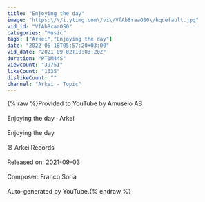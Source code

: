 ```yaml
---
title: "Enjoying the day"
image: "https:\/\/i.ytimg.com\/vi\/VfAb8raaOS0\/hqdefault.jpg"
vid_id: "VfAb8raaOS0"
categories: "Music"
tags: ["Arkei","Enjoying the day"]
date: "2022-05-18T05:57:20+03:00"
vid_date: "2021-09-02T10:03:20Z"
duration: "PT1M44S"
viewcount: "39751"
likeCount: "1635"
dislikeCount: ""
channel: "Arkei - Topic"
---
```

{% raw %}Provided to YouTube by Amuseio AB<br /><br />Enjoying the day · Arkei<br /><br />Enjoying the day<br /><br />℗ Arkei Records<br /><br />Released on: 2021-09-03<br /><br />Composer: Franco Soria<br /><br />Auto-generated by YouTube.{% endraw %}
